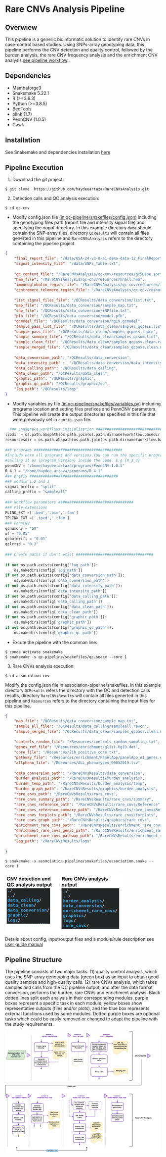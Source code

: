 Rare CNVs Analysis Pipeline
======

Overwiew
-----------------------------
This pipeline is a generic bioinformatic solution to identify rare CNVs in case-control based studies. Using SNPs-array genotyping data, this pipeline performs the CNV detection and quality control, followed by the burden analysis, the rare CNV frequency analysis and the enrichment CNV analysis [see pipeline workflow](manual/images/Rare_CNV_pipeline.png).

Dependencies
-----------------------------
- Mambaforge3
- Snakemake 5.22.1
- R (>=3.6.3)
- Python (>=3.8.5)
- BedTools
- plink (1.7)
- PennCNV (1.0.5)
- Gawk

Installation
-----------------------------
See Snakemake and dependencies installation [here](manual/INSTALL.md)

Pipeline Execution
-----------------------------
1. Download the git project:
```
$ git clone  https://github.com/haydeeartaza/RareCNVsAnalysis.git
```
2. Detection calls and QC analysis execution: 
```
$ cd qc-cnv
```
- Modify config.json file [(in qc-pipeline/snakefiles/config.json)](qc-cnv/qc-pipeline/snakefiles/config.json)  including the genotyping files path (report file and intensity signal file) and specifying the ouput directory. In this example directory `data` should contain the SNP-array files, directory `QCResults` will contain all files generted in this pipeline and `RareCNVsAnalysis` refers to the directory containing the pipeline project.
``` json
{
    "final_report_file": "/data/GSA-24-v3-0-a1-demo-data-12_FinalReport.txt",
    "signal_intensity_file": "/data/SNPs_Table.txt",
    
    "gc_content_file": "/RareCNVsAnalysis/qc-cnv/resources/gc5Base.sorted.txt",
    "hmm_file": "/RareCNVsAnalysis/qc-cnv/resources/hhall.hmm",
    "immunoglobulin_region_file": "/RareCNVsAnalysis/qc-cnv/resources/immunoglobulin_penncnv.txt",
    "centromere_telomere_region_file": "/RareCNVsAnalysis/qc-cnv/resources/centromere_telomere_penncnv.txt",

    "list_signal_files_file": "/QCResults/data_conversion/list.txt",
    "map_file": "/QCResults/data_conversion/sample_map.txt",   
    "snp_file": "/QCResults/data_conversion/SNPfile.txt",
    "pfb_file": "/QCResults/data_conversion/model.pfb",
    "gcmodel_file": "/QCResults/data_conversion/hg19.gcmodel",
    "sample_pass_list_file": "/QCResults/data_clean/samples_qcpass.list",
    "sample_pass_file": "/QCResults/data_clean/samples_qcpass.rawcn",
    "sample_summary_file": "/QCResults/data_clean/samples_qcsum.list",
    "sample_clean_file": "/QCResults/data_clean/samples_qcpass.clean.rawcn",
    "sample_merged_file": "/QCResults/data_clean/samples_qcpass.clean.merged.rawcn",
   
    "data_conversion_path": "/QCResults/data_conversion",
    "data_intensity_path" :  "/QCResults/data_conversion/data_intensity",
    "data_calling_path": "/QCResults/data_calling",
    "data_clean_path": "/QCResults/data_clean",
    "graphic_path": "/QCResults/graphic",
    "graphic_qc_path": "/QCResults/graphic/qc",
    "log_path": "/QCResults/logs"
}
```
- Modify variables.py file [(in qc-pipeline/snakefiles/variables.py)](qc-cnv/qc-pipeline/snakefiles/variables.py) including programs location and setting files prefixes and PennCNV parameters. This pipeline will create the output directories specified in this file that were previously set in `config.json` file.
```python
  ### snakemake_workflows initialization ########################################
libdir = os.path.abspath(os.path.join(os.path.dirname(workflow.basedir), '../lib'))
resourcesdir = os.path.abspath(os.path.join(os.path.dirname(workflow.basedir), '../resources'))

### programs ########################################
#Include here all programs and versions.You can run the specific program/version
#calling it as {program_version} inside the code. E.g {R_3_4}
pennCNV = "/home/haydee.artaza/programs/PennCNV-1.0.5"
R_4_1 = "/home/haydee.artaza/programs/R_4_1"
### prefix ########################################
### module 1,2 and 3
signal_prefix = "split"
calling_prefix = "sampleall"

### Workflow parameters ##################################
### File extensions
PLINK_EXT =['.bed','.bim','.fam']
TPLINK_EXT =['.tped','.tfam']
### PennCNV
qcnumcnv = "50"
wf = "0.05"
qcbafdrift = "0.01"
qclrrsd = "0.3"

### Create paths if don't exist ###################################

if not os.path.exists(config['log_path']):
    os.makedirs(config['log_path'])
if not os.path.exists(config['data_conversion_path']):
    os.makedirs(config['data_conversion_path'])
if not os.path.exists(config['data_intensity_path']):
    os.makedirs(config['data_intensity_path'])
if not os.path.exists(config['data_calling_path']):
    os.makedirs(config['data_calling_path'])
if not os.path.exists(config['data_clean_path']):
    os.makedirs(config['data_clean_path'])
if not os.path.exists(config['graphic_path']):
    os.makedirs(config['graphic_path'])
if not os.path.exists(config['graphic_qc_path']):
    os.makedirs(config['graphic_qc_path'])
```
- Excute the pipeline with the comman line:
```
$ conda activate snakemake
$ snakemake -s qc-pipeline/snakefiles/qc.snake --core 1
```

3. Rare CNVs analysis execution:
```
$ cd association-cnv
```
Modify the config.json file in association-pipeline/snakefiles. In this example directory `QCResults` refers the directory with the QC and detection calls results, directory `RareCNVsResults` will contain all files generted in this pipeline and `Resources` refers to the directory containing the input files for this pipeline.
``` json
{
    "map_file": "/QCResults/data_conversion/sample_map.txt",
    "sample_all_file": "/QCResults/data_calling/sampleall.rawcn",
    "sample_merged_file": "/QCResults/data_clean/samples_qcpass.clean.merged.rawcn",

    "controls_random_file": "/Resources/controls_random_sampling.txt",
    "genes_ref_file": "/Resources/enrichment/glist-hg19.dat",
    "core_file": "/Resources/21h_positive_core.txt",
    "pathway_file": "/Resources/enrichment/PanelApp/panelApp_AI_genes.dat",
    "allpheno_file": "/Resources/ALL_phenotypes_09052019.tsv",

    "data_conversion_path": "/RareCNVsResults/data_conversion",
    "burden_analysis_path": "/RareCNVsResults/burden_analysis",
    "burden_temp_path": "/RareCNVsResults/burden_analysis/temp",
    "burden_graph_path": "/RareCNVsResults/graphics/burden_analysis",
    "rare_cnvs_path": "/RareCNVsResults/rare_cnvs",
    "rare_cnvs_summary_path": "/RareCNVsResults/rare_cnvs/summary",
    "rare_cnvs_reference_path": "/RareCNVsResults/rare_cnvs/Reference",
    "rare_cnvs_reference_summary_path": "/RareCNVsResults/rare_cnvs/Reference/summary",
    "rare_cnvs_forplots_path": "/RareCNVsResults/rare_cnvs/forplots",
    "rare_cnvs_graph_path": "/RareCNVsResults/graphics/rare_cnvs",
    "enrichment_rare_cnvs_path": "/RareCNVsResults/enrichment_rare_cnvs",
    "enrichment_rare_cnvs_genic_path": "/RareCNVsResults/enrichment_rare_cnvs/genic_CNVs",
    "enrichment_rare_cnvs_pathway_path": "/RareCNVsResults/enrichment_rare_cnvs/pathway_CNVs",
    "log_path": "/RareCNVsResults/logs"
 
}
```
```
$ snakemake -s association-pipeline/snakefiles/association.snake --core 1
```
![Output directroies](manual/images/pipeline_output_dirs.png)

Details about config, input/output files and a module/rule description see [user guide manual](manual/Rare_CNVs_pipeline_guide.pdf)

Pipeline Structure
-----------------------------
The pipeline consists of two major tasks: (1) quality control analysis, which uses the SNP-array genotyping data (green box) as an input to obtain good-quality samples and high-quality calls. (2) rare CNVs analysis, which takes samples and calls from the QC pipeline output, and after the data format conversion, performs the burden, rare CNVs and enrichment analysis. Black dotted lines split each analysis in their corresponding modules, purple boxes represent a specific task in each module, yellow boxes show representative outputs (files and/or plots), and the blue box represents external functions used by some modules. Dotted purple boxes are optional tasks which could be easily removed or changed to adapt the pipeline with the study requirements.

![Pipeline workflow](manual/images/Rare_CNV_pipeline.png)
